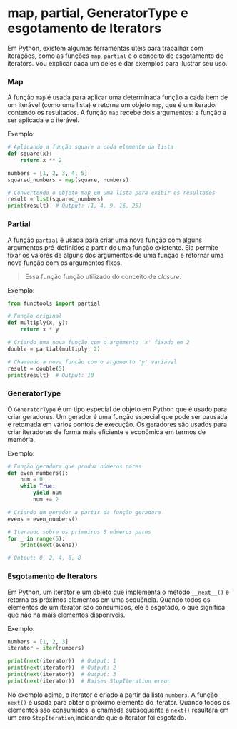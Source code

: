 # map, partial, GeneratorType e esgotamento de Iterators

Em Python, existem algumas ferramentas úteis para trabalhar com iterações, como as funções `map`, `partial` e o conceito de esgotamento de iterators. Vou explicar cada um deles e dar exemplos para ilustrar seu uso.

### **Map**

A função `map` é usada para aplicar uma determinada função a cada item de um iterável (como uma lista) e retorna um objeto `map`, que é um iterador contendo os resultados. A função `map` recebe dois argumentos: a função a ser aplicada e o iterável.

Exemplo:

```python
# Aplicando a função square a cada elemento da lista
def square(x):
    return x ** 2

numbers = [1, 2, 3, 4, 5]
squared_numbers = map(square, numbers)

# Convertendo o objeto map em uma lista para exibir os resultados
result = list(squared_numbers)
print(result)  # Output: [1, 4, 9, 16, 25]
```

### **Partial**

A função `partial` é usada para criar uma nova função com alguns argumentos pré-definidos a partir de uma função existente. Ela permite fixar os valores de alguns dos argumentos de uma função e retornar uma nova função com os argumentos fixos.

> Essa função função utilizado do conceito de _closure_.

Exemplo:
```python
from functools import partial

# Função original
def multiply(x, y):
    return x * y

# Criando uma nova função com o argumento 'x' fixado em 2
double = partial(multiply, 2)

# Chamando a nova função com o argumento 'y' variável
result = double(5)
print(result)  # Output: 10
```

### **GeneratorType**

O `GeneratorType` é um tipo especial de objeto em Python que é usado para criar geradores. Um gerador é uma função especial que pode ser pausada e retomada em vários pontos de execução. Os geradores são usados para criar iteradores de forma mais eficiente e econômica em termos de memória.

Exemplo:
```python
# Função geradora que produz números pares
def even_numbers():
    num = 0
    while True:
        yield num
        num += 2

# Criando um gerador a partir da função geradora
evens = even_numbers()

# Iterando sobre os primeiros 5 números pares
for _ in range(5):
    print(next(evens))

# Output: 0, 2, 4, 6, 8
```

### **Esgotamento de Iterators**

Em Python, um iterator é um objeto que implementa o método `__next__()` e retorna os próximos elementos em uma sequência. Quando todos os elementos de um iterator são consumidos, ele é esgotado, o que significa que não há mais elementos disponíveis.

Exemplo:
```python
numbers = [1, 2, 3]
iterator = iter(numbers)

print(next(iterator))  # Output: 1
print(next(iterator))  # Output: 2
print(next(iterator))  # Output: 3
print(next(iterator))  # Raises StopIteration error
```

No exemplo acima, o iterator é criado a partir da lista `numbers`. A função `next()` é usada para obter o próximo elemento do iterator. Quando todos os elementos são consumidos, a chamada subsequente a `next()` resultará em um erro `StopIteration`,indicando que o iterator foi esgotado.